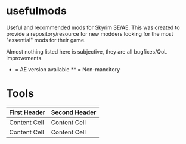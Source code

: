 # usefulmods
Useful and recommended mods for Skyrim SE/AE. This was created to provide a repository/resource for new modders looking for the most "essential" mods for their game. 

Almost nothing listed here is subjective, they are all bugfixes/QoL improvements.

* = AE version available
** = Non-manditory 


# Tools

| First Header  | Second Header |
| ------------- | ------------- |
| Content Cell  | Content Cell  |
| Content Cell  | Content Cell  |
